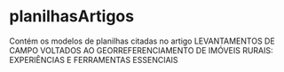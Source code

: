 # planilhasArtigos
Contém os modelos de planilhas citadas no artigo LEVANTAMENTOS DE CAMPO VOLTADOS AO GEORREFERENCIAMENTO DE IMÓVEIS RURAIS: EXPERIÊNCIAS E FERRAMENTAS ESSENCIAIS
